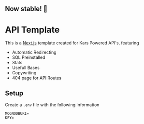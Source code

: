 ## Now stable! 💖

# API Template

This is a [Next.js](https://nextjs.org/) template created for Kars Powered API's, featuring

- Automatic Redirecting
- SQL Preinstalled
- Stats
- Usefull Bases
- Copywriting
- 404 page for API Routes

## Setup

Create a `.env` file with the following information
```env
MOGNODBURI=
KEY=
```

